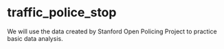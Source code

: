 # traffic_police_stop
We will use the data created by Stanford Open Policing Project to practice basic data analysis.
